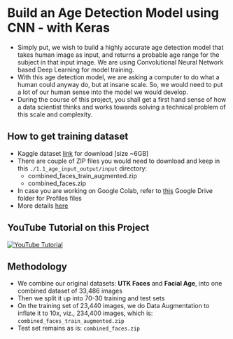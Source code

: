 # Build an Age Detection Model using CNN - with Keras
* Simply put, we wish to build a highly accurate age detection model that takes human image as input, and returns a probable age range for the subject in that input image. We are using Convolutional Neural Network based Deep Learning for model training.
* With this age detection model, we are asking a computer to do what a human could anyway do, but at insane scale. So, we would need to put a lot of our human sense into the model we would develop.
* During the course of this project, you shall get a first hand sense of how a data scientist thinks and works towards solving a technical problem of this scale and complexity. 

## How to get training dataset
* Kaggle dataset [link](https://www.kaggle.com/datasets/skillcate/merged-augmented-utk-faces-facial-age-dataset) for download [size ~6GB]
* There are couple of ZIP files you would need to download and keep in this ```./1.1_age_input_output/input``` directory:
  * combined_faces_train_augmented.zip
  * combined_faces.zip
* In case you are working on Google Colab, refer to [this](https://drive.google.com/drive/folders/1vdC1BEW-PEm43FsCW2LMHbJGxLyLBzyV?usp=sharing) Google Drive folder for Profiles files
* More details [here](https://github.com/skillcate/age-detection-cnn-model/blob/6abe17a0636332fe8d681c4b1ece401539a0765a/1.1_age_input_output/input/For_AgeDetection_Dataset.txt)

## YouTube Tutorial on this Project
[![YouTube Tutorial](https://img.youtube.com/vi/G0iYWNRuDcM/0.jpg)](https://www.youtube.com/watch?v=G0iYWNRuDcM)

## Methodology
* We combine our original datasets: **UTK Faces** and **Facial Age**, into one combined dataset of 33,486 images
* Then we split it up into 70-30 training and test sets
* On the training set of 23,440 images, we do Data Augmentation to inflate it to 10x, viz., 234,400 images, which is: ```combined_faces_train_augmented.zip```
* Test set remains as is: ```combined_faces.zip```
